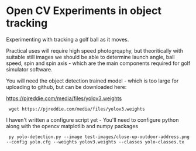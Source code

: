# Open CV Experiments in object tracking

Experimenting with tracking a golf ball as it moves.

Practical uses will require high speed photogrqaphy, but theoritically with suitable still images we should be able to determine launch angle, ball speed, spin and spin axis - which are the main components required for golf simulator software.

You will need the object detection trained model - which is too large for uploading to github, but can be downloaded here:

https://pjreddie.com/media/files/yolov3.weights

```
 wget https://pjreddie.com/media/files/yolov3.weights
```

I haven't written a configure script yet - You'll need to configure python along with the opencv matplotlib and numpy packages

```
 py yolo-detection.py --image test-images/close-up-outdoor-address.png --config yolo.cfg --weights yolov3.weights --classes yolo-classes.tx
 ```
